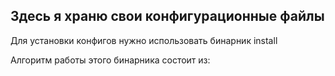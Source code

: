 ## Здесь я храню свои конфигурационные файлы

Для установки конфигов нужно использовать бинарник install

Алгоритм работы этого бинарника состоит из:
